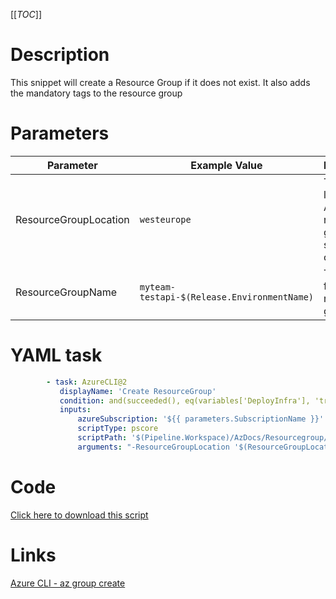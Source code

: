 [[_TOC_]]

# Description

This snippet will create a Resource Group if it does not exist. It also adds the mandatory tags to the resource group

# Parameters

| Parameter             | Example Value                               | Description                                                |
| --------------------- | ------------------------------------------- | ---------------------------------------------------------- |
| ResourceGroupLocation | `westeurope`                                | The location in Azure the resource group should be created |
| ResourceGroupName     | `myteam-testapi-$(Release.EnvironmentName)` | The name for the resource group                            |

# YAML task

```yaml
        - task: AzureCLI@2
           displayName: 'Create ResourceGroup'
           condition: and(succeeded(), eq(variables['DeployInfra'], 'true'))
           inputs:
               azureSubscription: '${{ parameters.SubscriptionName }}'
               scriptType: pscore
               scriptPath: '$(Pipeline.Workspace)/AzDocs/Resourcegroup/Create-ResourceGroup.ps1'
               arguments: "-ResourceGroupLocation '$(ResourceGroupLocation)' -ResourceGroupName '$(ResourceGroupName)' -ResourceTags $(ResourceTags)"

```

# Code

[Click here to download this script](../../../../src/Resourcegroup/Create-ResourceGroup.ps1)

# Links

[Azure CLI - az group create](https://docs.microsoft.com/en-us/cli/azure/group?view=azure-cli-latest#az-group-create)
